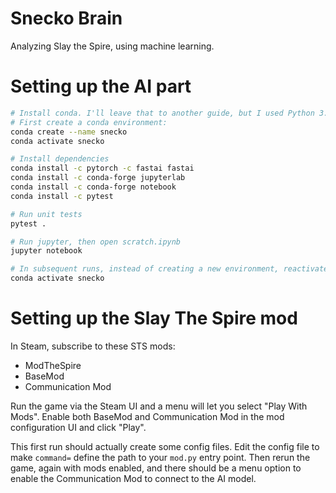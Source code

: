 # Snecko Brain
Analyzing Slay the Spire, using machine learning.

# Setting up the AI part

```bash
# Install conda. I'll leave that to another guide, but I used Python 3.7 / 3.8 and miniconda.
# First create a conda environment:
conda create --name snecko
conda activate snecko

# Install dependencies
conda install -c pytorch -c fastai fastai
conda install -c conda-forge jupyterlab
conda install -c conda-forge notebook
conda install -c pytest

# Run unit tests
pytest .

# Run jupyter, then open scratch.ipynb
jupyter notebook

# In subsequent runs, instead of creating a new environment, reactivate your old one:
conda activate snecko
```

# Setting up the Slay The Spire mod

In Steam, subscribe to these STS mods:

* ModTheSpire
* BaseMod
* Communication Mod

Run the game via the Steam UI and a menu will let you select "Play
With Mods". Enable both BaseMod and Communication Mod in the mod
configuration UI and click "Play".

This first run should actually create some config files. Edit the
config file to make `command=` define the path to your `mod.py` entry
point. Then rerun the game, again with mods enabled, and there should
be a menu option to enable the Communication Mod to connect to the AI model.
